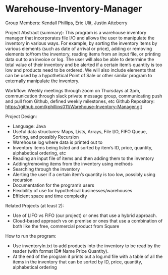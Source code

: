 # Warehouse-Inventory-Manager

Group Members: 
Kendall Phillips, Eric Ulit, Justin Atteberry

Project Abstract (summary): 
This program is a warehouse inventory manager that incorporates file I/O and allows the user to manipulate the inventory in various ways. For example, by sorting the inventory items by various elements (such as date of arrival or price), adding or removing elements to/from the inventory, reading items from an input file, or printing data out to an invoice or log. The user will also be able to determine the total value of their inventory and be alerted if a certain item’s quantity is too low and products need to be ordered. We will also include elements that can be used by a hypothetical Point of Sale or other similar program to externally manipulate the inventory. 

Workflow: Weekly meetings through zoom on Thursdays at 3pm, communication through slack private message group, communicating push and pull from Github, defined weekly milestones, etc
Github Repository: https://github.com/kphillips011/Warehouse-Inventory-Manager.git

Project Design:
* Language: Java
* Useful data structures: Maps, Lists, Arrays, File I/O, FIFO Queue, Sorting, and possibly Recursion
* Warehouse log where data is printed out to
* Inventory items being listed and sorted by item’s ID, price, quantity, alphabetical ordering, etc
* Reading an input file of items and then adding them to the inventory
* Adding/removing items from the inventory using methods
* Searching through the inventory
* Alerting the user if a certain item’s quantity is too low, possibly using recursion
* Documentation for the program’s users
* Flexibility of use for hypothetical businesses/warehouses
* Efficient space and time complexity

Related Projects (at least 2):
* Use of LIFO vs FIFO (our project) or ones that use a hybrid approach. 
* Cloud-based approach vs on premise or ones that use a combination of both like the free, commercial product from Square

How to run the program:  
* Use inventoryIn.txt to add products into the inventory to be read by the reader (with format ID# Name Price Quantity).
* At the end of the program it prints out a log.md file with a table of all the items in the inventory that can be sorted by ID, price, quantity, alphabetical ordering




